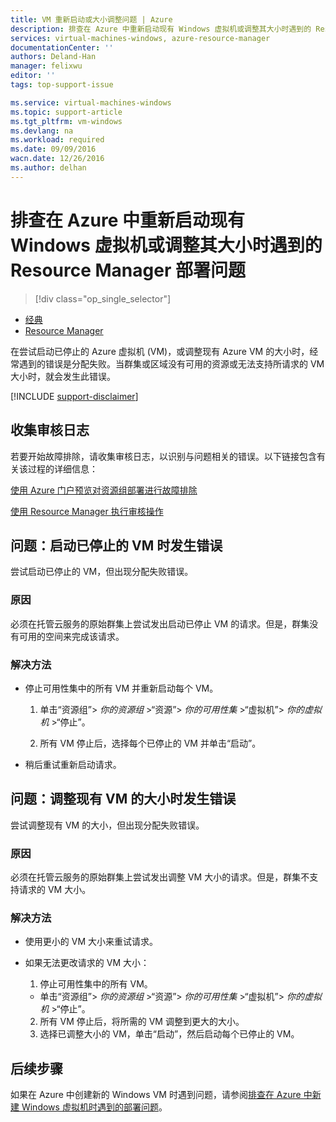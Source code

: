 ```yaml
---
title: VM 重新启动或大小调整问题 | Azure
description: 排查在 Azure 中重新启动现有 Windows 虚拟机或调整其大小时遇到的 Resource Manager 部署问题
services: virtual-machines-windows, azure-resource-manager
documentationCenter: ''
authors: Deland-Han
manager: felixwu
editor: ''
tags: top-support-issue

ms.service: virtual-machines-windows
ms.topic: support-article
ms.tgt_pltfrm: vm-windows
ms.devlang: na
ms.workload: required
ms.date: 09/09/2016
wacn.date: 12/26/2016
ms.author: delhan
---
```


# 排查在 Azure 中重新启动现有 Windows 虚拟机或调整其大小时遇到的 Resource Manager 部署问题

> [!div class="op_single_selector"]
- [经典](./virtual-machines-windows-classic-restart-resize-error-troubleshooting.md)
- [Resource Manager](./virtual-machines-windows-restart-resize-error-troubleshooting.md)

在尝试启动已停止的 Azure 虚拟机 (VM)，或调整现有 Azure VM 的大小时，经常遇到的错误是分配失败。当群集或区域没有可用的资源或无法支持所请求的 VM 大小时，就会发生此错误。

[!INCLUDE [support-disclaimer](../../includes/support-disclaimer.md)]

## 收集审核日志

若要开始故障排除，请收集审核日志，以识别与问题相关的错误。以下链接包含有关该过程的详细信息：

[使用 Azure 门户预览对资源组部署进行故障排除](../azure-resource-manager/resource-manager-troubleshoot-deployments-portal.md)

[使用 Resource Manager 执行审核操作](../azure-resource-manager/resource-group-audit.md)

## 问题：启动已停止的 VM 时发生错误

尝试启动已停止的 VM，但出现分配失败错误。

### 原因

必须在托管云服务的原始群集上尝试发出启动已停止 VM 的请求。但是，群集没有可用的空间来完成该请求。

### 解决方法

* 停止可用性集中的所有 VM 并重新启动每个 VM。

  1. 单击“资源组”> _你的资源组_ >“资源”> _你的可用性集_ >“虚拟机”> _你的虚拟机_ >“停止”。

  2. 所有 VM 停止后，选择每个已停止的 VM 并单击“启动”。

* 稍后重试重新启动请求。

## 问题：调整现有 VM 的大小时发生错误

尝试调整现有 VM 的大小，但出现分配失败错误。

### 原因

必须在托管云服务的原始群集上尝试发出调整 VM 大小的请求。但是，群集不支持请求的 VM 大小。

### 解决方法

* 使用更小的 VM 大小来重试请求。

* 如果无法更改请求的 VM 大小：

  1. 停止可用性集中的所有 VM。

    * 单击“资源组”> _你的资源组_ >“资源”> _你的可用性集_ >“虚拟机”> _你的虚拟机_ >“停止”。

  2. 所有 VM 停止后，将所需的 VM 调整到更大的大小。
  3. 选择已调整大小的 VM，单击“启动”，然后启动每个已停止的 VM。

## 后续步骤

如果在 Azure 中创建新的 Windows VM 时遇到问题，请参阅[排查在 Azure 中新建 Windows 虚拟机时遇到的部署问题](./virtual-machines-windows-troubleshoot-deployment-new-vm.md)。

<!---HONumber=Mooncake_Quality_Review_1215_2016-->